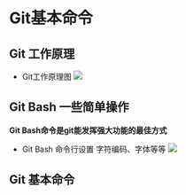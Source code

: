 # Git基本命令

## Git 工作原理

- Git工作原理图
![](Git )


## Git Bash 一些简单操作

**Git Bash命令是git能发挥强大功能的最佳方式**
- Git Bash 命令行设置 字符编码、字体等等
![][GitBash]



## Git 基本命令



<!--文档注释  -->
[GitBash]:images/Git1.png

